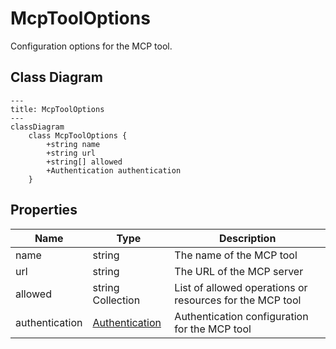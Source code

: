 # McpToolOptions

Configuration options for the MCP tool.

## Class Diagram

```mermaid
---
title: McpToolOptions
---
classDiagram
    class McpToolOptions {
        +string name
        +string url
        +string[] allowed
        +Authentication authentication
    }
```






## Properties

| Name | Type | Description |
| ---- | ---- | ----------- |
| name | string | The name of the MCP tool  |
| url | string | The URL of the MCP server  |
| allowed | string Collection | List of allowed operations or resources for the MCP tool  |
| authentication | [Authentication](Authentication.md) | Authentication configuration for the MCP tool  |



